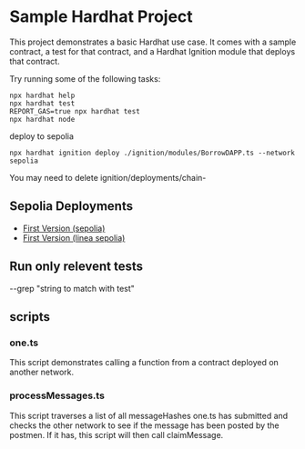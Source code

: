 # Sample Hardhat Project

This project demonstrates a basic Hardhat use case. It comes with a sample contract, a test for that contract, and a Hardhat Ignition module that deploys that contract.

Try running some of the following tasks:

```shell
npx hardhat help
npx hardhat test
REPORT_GAS=true npx hardhat test
npx hardhat node
```

deploy to sepolia

```shell
npx hardhat ignition deploy ./ignition/modules/BorrowDAPP.ts --network sepolia
```
You may need to delete ignition/deployments/chain-<something>

## Sepolia Deployments
- [First Version (sepolia)](https://sepolia.etherscan.io/address/0x7228856ED40d2812dEDAF33Ea4366be331300048#code)
- [First Version (linea sepolia)](https://sepolia.lineascan.build/address/0x43cb588c5603a1afc5e784493be091f444b6ab5b#code)


## Run only relevent tests

--grep "string to match with test"

## scripts

### one.ts

This script demonstrates calling a function from a contract deployed on another network.

### processMessages.ts

This script traverses a list of all messageHashes one.ts has submitted and checks the other network to see if the message has been posted by the postmen. If it has, this script will then call claimMessage.

